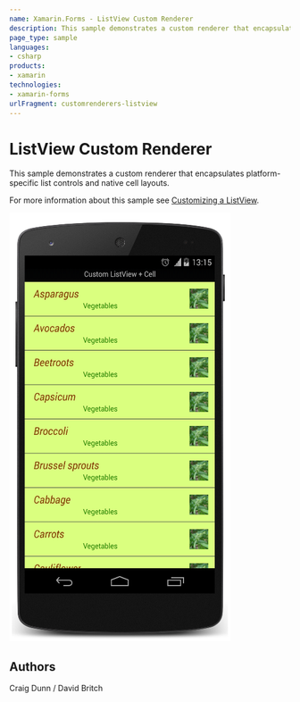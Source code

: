 ```yaml
---
name: Xamarin.Forms - ListView Custom Renderer
description: This sample demonstrates a custom renderer that encapsulates platform-specific list controls and native cell layouts.
page_type: sample
languages:
- csharp
products:
- xamarin
technologies:
- xamarin-forms
urlFragment: customrenderers-listview
---
```

# ListView Custom Renderer

This sample demonstrates a custom renderer that encapsulates platform-specific list controls and native cell layouts. 

For more information about this sample see [Customizing a ListView](http://developer.xamarin.com/guides/cross-platform/xamarin-forms/custom-renderer/listview/).

![ListView Custom Renderer application screenshot](Screenshots/01Android.png "ListView Custom Renderer application screenshot")

## Authors

Craig Dunn / David Britch
